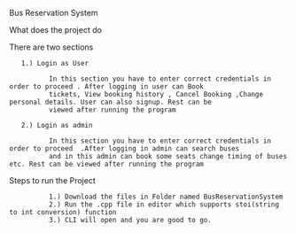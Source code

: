 Bus Reservation System

What does the project do

  There are two sections
    
       1.) Login as User
       
              In this section you have to enter correct credentials in order to proceed . After logging in user can Book
              tickets, View booking history , Cancel Booking ,Change personal details. User can also signup. Rest can be
              viewed after running the program
       
       2.) Login as admin
              
              In this section you have to enter correct credentials in order to proceed  .After logging in admin can search buses
              and in this admin can book some seats change timing of buses etc. Rest can be viewed after running the program
               
       
Steps to run the Project
            
              1.) Download the files in Folder named BusReservationSystem
              2.) Run the .cpp file in editor which supports stoi(string to int conversion) function
              3.) CLI will open and you are good to go.
